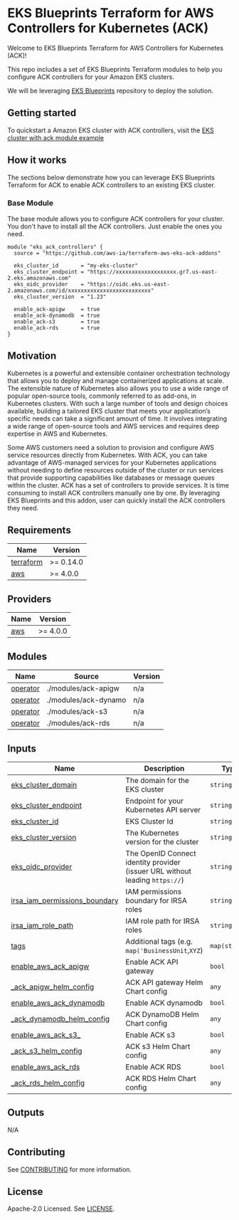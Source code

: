 # EKS Blueprints Terraform for AWS Controllers for Kubernetes (ACK)

Welcome to EKS Blueprints Terraform for AWS Controllers for Kubernetes (ACK)!

This repo includes a set of EKS Blueprints Terraform modules to help you configure ACK controllers for your Amazon EKS clusters.

We will be leveraging [EKS Blueprints](https://github.com/aws-ia/terraform-aws-eks-blueprints)
repository to deploy the solution.

## Getting started
To quickstart a Amazon EKS cluster with ACK controllers, visit the [EKS cluster with ack module example](./examples/ack-eks-cluster-with-vpc/)

## How it works

The sections below demonstrate how you can leverage EKS Blueprints Terraform for ACK
to enable ACK controllers to an existing EKS cluster.

### Base Module
The base module allows you to configure ACK controllers for your cluster. You don't have to install all the ACK controllers. Just enable the ones you need.


```hcl
module "eks_ack_controllers" {
  source = "https://github.com/aws-ia/terraform-aws-eks-ack-addons"

  eks_cluster_id       = "my-eks-cluster"
  eks_cluster_endpoint = "https://xxxxxxxxxxxxxxxxxxx.gr7.us-east-2.eks.amazonaws.com"
  eks_oidc_provider    = "https://oidc.eks.us-east-2.amazonaws.com/id/xxxxxxxxxxxxxxxxxxxxxxxxxx"
  eks_cluster_version  = "1.23"

  enable_ack-apigw     = true
  enable_ack-dynamodb  = true
  enable_ack-s3        = true
  enable_ack-rds       = true
}
```

## Motivation

Kubernetes is a powerful and extensible container orchestration technology that allows you to deploy and manage containerized applications at scale. The extensible nature of Kubernetes also allows you to use a wide range of popular open-source tools, commonly referred to as add-ons, in Kubernetes clusters. With such a large number of tools and design choices available, building a tailored EKS cluster that meets your application’s specific needs can take a significant amount of time. It involves integrating a wide range of open-source tools and AWS services and requires deep expertise in AWS and Kubernetes.

Some AWS customers need a solution to provision and configure AWS service resources directly from Kubernetes. With ACK, you can take advantage of AWS-managed services for your Kubernetes applications without needing to define resources outside of the cluster or run services that provide supporting capabilities like databases or message queues within the cluster. ACK has a set of controllers to provide services. It is time consuming to install ACK controllers manually one by one. By leveraging EKS Blueprints and this addon, user can quickly install the ACK controllers they need.


## Requirements

| Name | Version |
|------|---------|
| <a name="requirement_terraform"></a> [terraform](#requirement\_terraform) | >= 0.14.0 |
| <a name="requirement_aws"></a> [aws](#requirement\_aws) | >= 4.0.0 |

## Providers

| Name | Version |
|------|---------|
| <a name="provider_aws"></a> [aws](#provider\_aws) | >= 4.0.0 |

## Modules

| Name | Source | Version |
|------|--------|---------|
| <a name="ack-apigw"></a> [operator](#module\_operator) | ./modules/ack-apigw | n/a |
| <a name="ack-dynamo"></a> [operator](#module\_operator) | ./modules/ack-dynamo | n/a |
| <a name="ack-s3"></a> [operator](#module\_operator) | ./modules/ack-s3 | n/a |
| <a name="ack-rds"></a> [operator](#module\_operator) | ./modules/ack-rds | n/a |

## Inputs

| Name | Description | Type | Default | Required |
|------|-------------|------|---------|:--------:|
| <a name="input_eks_cluster_domain"></a> [eks\_cluster\_domain](#input\_eks\_cluster\_domain) | The domain for the EKS cluster | `string` | `""` | no |
| <a name="input_eks_cluster_endpoint"></a> [eks\_cluster\_endpoint](#input\_eks\_cluster\_endpoint) | Endpoint for your Kubernetes API server | `string` | `null` | no |
| <a name="input_eks_cluster_id"></a> [eks\_cluster\_id](#input\_eks\_cluster\_id) | EKS Cluster Id | `string` | n/a | yes |
| <a name="input_eks_cluster_version"></a> [eks\_cluster\_version](#input\_eks\_cluster\_version) | The Kubernetes version for the cluster | `string` | `null` | no |
| <a name="input_eks_oidc_provider"></a> [eks\_oidc\_provider](#input\_eks\_oidc\_provider) | The OpenID Connect identity provider (issuer URL without leading `https://`) | `string` | `null` | no |
| <a name="input_irsa_iam_permissions_boundary"></a> [irsa\_iam\_permissions\_boundary](#input\_irsa\_iam\_permissions\_boundary) | IAM permissions boundary for IRSA roles | `string` | `""` | no |
| <a name="input_irsa_iam_role_path"></a> [irsa\_iam\_role\_path](#input\_irsa\_iam\_role\_path) | IAM role path for IRSA roles | `string` | `"/"` | no |
| <a name="input_tags"></a> [tags](#input\_tags) | Additional tags (e.g. `map('BusinessUnit`,`XYZ`) | `map(string)` | `{}` | no |
| <a name="input_enable_ack-apigw"></a> [enable\_aws\_ack\_apigw](#input\_enable\_aws\_ack\_apigw) | Enable ACK API gateway | `bool` | `false` | no |
| <a name="input_ack_apigw_helm_config"></a> [_ack\_apigw\_helm\_config](#input\_ack\_apigw\_helm\_config) | ACK API gateway Helm Chart config | `any` | `{}` | no |
| <a name="input_enable_ack-dynamodb"></a> [enable\_aws\_ack\_dynamodb](#input\_enable\_aws\_ack\_dynamodb) | Enable ACK dynamodb | `bool` | `false` | no |
| <a name="input_ack_dynamodb_config"></a> [_ack\_dynamodb\_helm\_config](#input\_ack\_dynamodb\_helm\_config) | ACK DynamoDB Helm Chart config | `any` | `{}` | no |
| <a name="input_enable_ack-s3"></a> [enable\_aws\_ack\_s3_](#input\_enable\_aws\_ack\_s3) | Enable ACK s3 | `bool` | `false` | no |
| <a name="input_ack_s3_config"></a> [_ack\_s3\_helm\_config](#input\_ack\_s3\_helm\_config) | ACK s3 Helm Chart config | `any` | `{}` | no |
| <a name="input_enable_ack-rds"></a> [enable\_aws\_ack\_rds](#input\_enable\_aws\_ack\_rds) | Enable ACK RDS | `bool` | `false` | no |
| <a name="input_ack_rds_config"></a> [_ack\_rds\_helm\_config](#input\_ack\_rds\_helm\_config) | ACK RDS Helm Chart config | `any` | `{}` | no |
## Outputs
N/A

## Contributing

See [CONTRIBUTING](CONTRIBUTING.md#security-issue-notifications) for more information.

## License

Apache-2.0 Licensed. See [LICENSE](https://github.com/aws-ia/terraform-aws-eks-ack-addons/blob/main/LICENSE).
